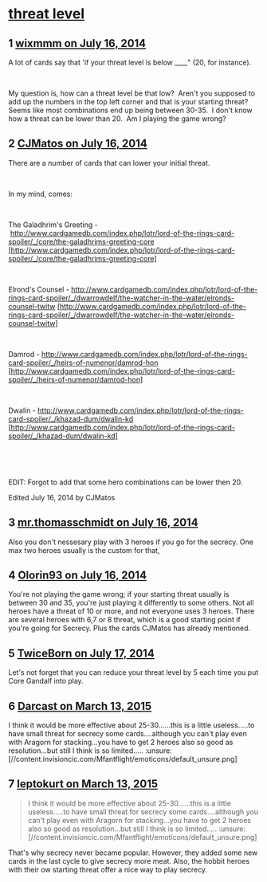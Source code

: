 # [threat level](https://community.fantasyflightgames.com/topic/111011-threat-level/)

## 1 [wixmmm on July 16, 2014](https://community.fantasyflightgames.com/topic/111011-threat-level/?do=findComment&comment=1158266)

A lot of cards say that 'if your threat level is below ____" (20, for instance).

 

My question is, how can a threat level be that low?  Aren't you supposed to add up the numbers in the top left corner and that is your starting threat?  Seems like most combinations end up being between 30-35.  I don't know how a threat can be lower than 20.  Am I playing the game wrong?

## 2 [CJMatos on July 16, 2014](https://community.fantasyflightgames.com/topic/111011-threat-level/?do=findComment&comment=1158284)

There are a number of cards that can lower your initial threat.

 

In my mind, comes:

 

The Galadhrim's Greeting - http://www.cardgamedb.com/index.php/lotr/lord-of-the-rings-card-spoiler/_/core/the-galadhrims-greeting-core [http://www.cardgamedb.com/index.php/lotr/lord-of-the-rings-card-spoiler/_/core/the-galadhrims-greeting-core]

 

Elrond's Counsel - http://www.cardgamedb.com/index.php/lotr/lord-of-the-rings-card-spoiler/_/dwarrowdelf/the-watcher-in-the-water/elronds-counsel-twitw [http://www.cardgamedb.com/index.php/lotr/lord-of-the-rings-card-spoiler/_/dwarrowdelf/the-watcher-in-the-water/elronds-counsel-twitw]

 

Damrod - http://www.cardgamedb.com/index.php/lotr/lord-of-the-rings-card-spoiler/_/heirs-of-numenor/damrod-hon [http://www.cardgamedb.com/index.php/lotr/lord-of-the-rings-card-spoiler/_/heirs-of-numenor/damrod-hon]

 

Dwalin - http://www.cardgamedb.com/index.php/lotr/lord-of-the-rings-card-spoiler/_/khazad-dum/dwalin-kd [http://www.cardgamedb.com/index.php/lotr/lord-of-the-rings-card-spoiler/_/khazad-dum/dwalin-kd]

 

 

EDIT: Forgot to add that some hero combinations can be lower then 20.

Edited July 16, 2014 by CJMatos

## 3 [mr.thomasschmidt on July 16, 2014](https://community.fantasyflightgames.com/topic/111011-threat-level/?do=findComment&comment=1158388)

Also you don't nessesary play with 3 heroes if you go for the secrecy. One max two heroes usually is the custom for that,

## 4 [Olorin93 on July 16, 2014](https://community.fantasyflightgames.com/topic/111011-threat-level/?do=findComment&comment=1158394)

You're not playing the game wrong; if your starting threat usually is between 30 and 35, you're just playing it differently to some others. Not all heroes have a threat of 10 or more, and not everyone uses 3 heroes. There are several heroes with 6,7 or 8 threat, which is a good starting point if you're going for Secrecy. Plus the cards CJMatos has already mentioned.

## 5 [TwiceBorn on July 17, 2014](https://community.fantasyflightgames.com/topic/111011-threat-level/?do=findComment&comment=1158902)

Let's not forget that you can reduce your threat level by 5 each time you put Core Gandalf into play.

## 6 [Darcast on March 13, 2015](https://community.fantasyflightgames.com/topic/111011-threat-level/?do=findComment&comment=1488248)

I think it would be more effective about 25-30......this is a little useless.....to have small threat for secrecy some cards....although you can't play even with Aragorn for stacking...you have to get 2 heroes also so good as resolution...but still I think is so limited..... :unsure: [//content.invisioncic.com/Mfantflight/emoticons/default_unsure.png]

## 7 [leptokurt on March 13, 2015](https://community.fantasyflightgames.com/topic/111011-threat-level/?do=findComment&comment=1488325)

> I think it would be more effective about 25-30......this is a little useless.....to have small threat for secrecy some cards....although you can't play even with Aragorn for stacking...you have to get 2 heroes also so good as resolution...but still I think is so limited..... :unsure: [//content.invisioncic.com/Mfantflight/emoticons/default_unsure.png]

That's why secrecy never became popular. However, they added some new cards in the last cycle to give secrecy more meat. Also, the hobbit heroes with their ow starting threat offer a nice way to play secrecy.

